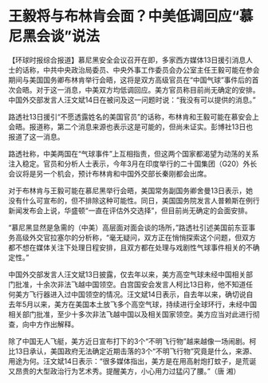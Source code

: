# 王毅将与布林肯会面？中美低调回应“慕尼黑会谈”说法

【环球时报综合报道】慕尼黑安全会议召开在即，多家西方媒体13日援引消息人士的话称，中共中央政治局委员、中央外事工作委员会办公室主任王毅可能在参会期间与美国国务卿布林肯举行会晤，这将是双方高级官员在“中国气球”事件后的首次会晤。对于这一消息，中美双方均低调回应。美方官员称目前尚无确定的安排。中国外交部发言人汪文斌14日在被问及这一问题时说：“我没有可以提供的消息。”

路透社13日援引“不愿透露姓名的美国官员”的话称，布林肯和王毅可能在慕安会上会晤。报道称，第二个消息来源也表示这是可能的，但尚未证实。彭博社13日也报道了这一消息。

路透社称，中美两国在“气球事件”上互相指责，但这两个国家都渴望为动荡的关系注入稳定。官员和分析人士表示，今年3月在印度举行的二十国集团（G20）外长会议将是另一个机会，预计布林肯和中国外交部长秦刚都会出席。

对于布林肯与王毅可能在慕尼黑举行会晤，美国常务副国务卿舍曼13日表示，她没有什么可宣布的，但不排除这种可能性。同日，美国国务院发言人普赖斯在例行新闻发布会上说，华盛顿“一直在评估外交选择”，但目前尚无确定的会面安排。

“慕尼黑显然是急需的（中美）高层面对面会谈的场所，”路透社引述美国前东亚事务高级外交官拉塞尔的分析称，“毫无疑问，双方正在悄悄探索这个问题，但双方都不想在媒体关注下处理日程安排，且双方都在处理与戏剧性气球事件相关的不确定性。”

中国外交部发言人汪文斌13日披露，仅去年以来，美方高空气球未经中国相关部门批准，十余次非法飞越中国领空。白宫国安会发言人柯比13日称，他不知道任何美方飞行器进入过中国领空的情况。汪文斌14日表示，自去年以来，确切说自去年5月以来，美方在美国本土放飞多个高空气球，持续进行全球环行，未经中国相关部门批准，至少十多次非法飞越中国以及相关国家领空。美方应当对此进行彻查，向中方作出解释。

除了中国无人飞艇，美方近日宣布打下的3个“不明飞行物”越来越像一场闹剧。柯比13日承认，美国政府无法确定近期击落的3个“不明飞行物”究竟是什么，来源、用途为何。汪文斌14日表示：“很多媒体指出，美方是在用高射炮打蚊子，是荒诞又昂贵的大型政治行为艺术秀。提醒美方，小心用力过猛闪了腰。”（唐
湘）

